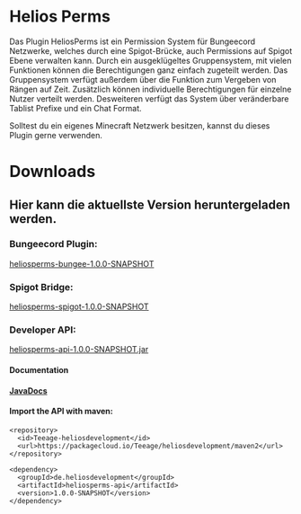 # Helios Perms

Das Plugin HeliosPerms ist ein Permission System für Bungeecord Netzwerke, welches durch eine Spigot-Brücke, auch Permissions auf Spigot Ebene verwalten kann. Durch ein ausgeklügeltes Gruppensystem, mit vielen Funktionen können die Berechtigungen ganz einfach zugeteilt werden. Das Gruppensystem verfügt außerdem über die Funktion zum Vergeben von Rängen auf Zeit.
Zusätzlich können individuelle Berechtigungen für einzelne Nutzer verteilt werden.
Desweiteren verfügt das System über veränderbare Tablist Prefixe und ein Chat Format.

Solltest du ein eigenes Minecraft Netzwerk besitzen, kannst du dieses Plugin gerne verwenden.

# Downloads

## Hier kann die aktuellste Version heruntergeladen werden.

### Bungeecord Plugin:
[heliosperms-bungee-1.0.0-SNAPSHOT](uploads/65d5072902464bdb1be6cabf3e4ef9e8/heliosperms-bungee-1.0.0-SNAPSHOT-jar-with-dependencies.jar)

### Spigot Bridge:
[heliosperms-spigot-1.0.0-SNAPSHOT](uploads/9579473184dab3e821b15e9e2e66fa39/heliosperms-spigot-1.0.0-SNAPSHOT-jar-with-dependencies.jar)

### Developer API:
[heliosperms-api-1.0.0-SNAPSHOT.jar](uploads/90a2d766c19936709dba6b7cfff28436/heliosperms-api-1.0.0-SNAPSHOT.jar)

#### Documentation
#### [JavaDocs](http://docs.teeage.de/heliosperms)

#### Import the API with maven:

```
<repository>
  <id>Teeage-heliosdevelopment</id>
  <url>https://packagecloud.io/Teeage/heliosdevelopment/maven2</url>
</repository>
```

```
<dependency>
  <groupId>de.heliosdevelopment</groupId>
  <artifactId>heliosperms-api</artifactId>
  <version>1.0.0-SNAPSHOT</version>
</dependency>
```